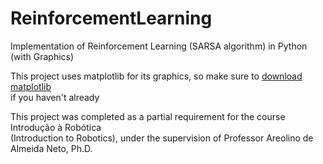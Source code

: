 # ReinforcementLearning
 Implementation of Reinforcement Learning (SARSA algorithm) in Python (with Graphics)

 This project uses matplotlib for its graphics, so make sure to [download matplotlib](https://matplotlib.org/stable/install/index.html)\
 if you haven't already

 This project was completed as a partial requirement for the course Introdução à Robótica\
(Introduction to Robotics), under the supervision of Professor Areolino de Almeida Neto, Ph.D.
